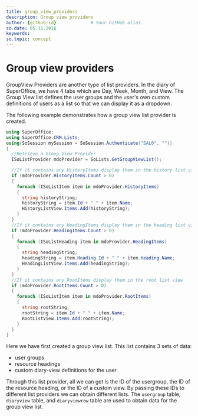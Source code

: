 ```yaml
---
title: group_view_providers    
description: Group view providers
author: {github-id}             # Your GitHub alias.
so.date: 05.11.2016
keywords:
so.topic: concept
---
```


# Group view providers

GroupView Providers are another type of list providers. In the diary of SuperOffice, we have 4 tabs which are Day, Week, Month, and View. The Group View list defines the user groups and the user's own custom definitions of users as a list so that we can display it as a dropdown.

The following example demonstrates how a group view list provider is created.

```csharp
using SuperOffice;
using SuperOffice.CRM.Lists;
using(SoSession mySession = SoSession.Authenticate("SAL0", ""))
{
  //Retrieve a Group View Provider
  ISoListProvider mdoProvider = SoLists.GetGroupViewList();

  //If it contains any HistoryItems display them in the history list view
  if (mdoProvider.HistoryItems.Count > 0)
  {
    foreach (ISoListItem item in mdoProvider.HistoryItems)
    {
      string historyString;
      historyString = item.Id + " " + item.Name;
      HistoryListView.Items.Add(historyString);
    }
  }
  //If it contains any HeadingItems display them in the heading list view
  if (mdoProvider.HeadingItems.Count > 0)
  {
    foreach (ISoListHeading item in mdoProvider.HeadingItems)
    {
      string headingString;
      headingString = item.Heading.Id + " " + item.Heading.Name;
      HeadingListView.Items.Add(headingString);
    }
  }
  //If it contains any RootItems display them in the root list view
  if (mdoProvider.RootItems.Count > 0)
  {
    foreach (ISoListItem item in mdoProvider.RootItems)
    {
      string rootString;
      rootString = item.Id + " " + item.Name;
      RootListView.Items.Add(rootString);
    }
  }
}
```

Here we have first created a group view list. This list contains 3 sets of data:

* user groups
* resource headings
* custom diary-view definitions for the user

Through this list provider, all we can get is the ID of the usergroup, the ID of the resource heading, or the ID of a custom view. By passing these IDs to different list providers we can obtain different lists. The `usergroup` table, `diaryview` table, and `diaryviewrow` table are used to obtain data for the group view list.
